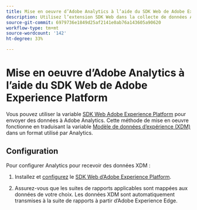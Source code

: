 ```yaml
---
title: Mise en oeuvre d’Adobe Analytics à l’aide du SDK Web de Adobe Experience Platform
description: Utilisez l’extension SDK Web dans la collecte de données Adobe Experience Platform pour envoyer des données à Adobe Analytics.
source-git-commit: 6979736e1849d25af2141e0ab76a143605a90620
workflow-type: tm+mt
source-wordcount: '142'
ht-degree: 33%

---
```



# Mise en oeuvre d’Adobe Analytics à l’aide du SDK Web de Adobe Experience Platform

Vous pouvez utiliser la variable [SDK Web Adobe Experience Platform](https://experienceleague.adobe.com/docs/experience-platform/tags/extensions/adobe/sdk/overview.html?lang=fr) pour envoyer des données à Adobe Analytics. Cette méthode de mise en oeuvre fonctionne en traduisant la variable [Modèle de données d’expérience (XDM)](https://experienceleague.adobe.com/docs/experience-platform/xdm/home.html?lang=fr) dans un format utilisé par Analytics.

## Configuration

Pour configurer Analytics pour recevoir des données XDM :

1. Installez et [configurez](https://experienceleague.adobe.com/docs/experience-platform/edge/fundamentals/configuring-the-sdk.html?lang=fr) le [SDK Web d’Adobe Experience Platform](https://experienceleague.adobe.com/docs/experience-platform/edge/fundamentals/installing-the-sdk.html?lang=fr).

1. Assurez-vous que les suites de rapports applicables sont mappées aux données de votre choix. Les données XDM sont automatiquement transmises à la suite de rapports à partir d’Adobe Experience Edge.
